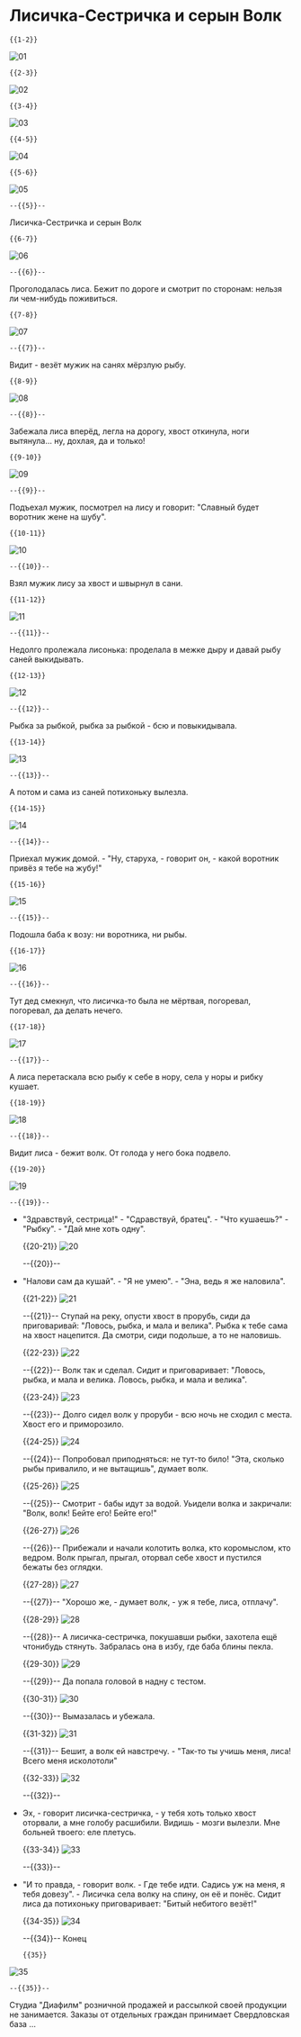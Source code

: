 <!--
author:   André Dietrich

email:    LiaScript@web.de

version:  0.0.1

language: en

mode:     Textbook

dark:     true

narrator: Russian Female

link:     https://cdnjs.cloudflare.com/ajax/libs/animate.css/3.7.2/animate.min.css

translation: Deutsch  translations/German.md

-->

# Лисичка-Сестричка и серын Волк


    {{1-2}}
![01](pic/1.png)<!--
style="width: 100%; max-width: 800px"
class="animated fadeInDown" -->



    {{2-3}}
![02](pic/2.png)<!--
style="width: 100%; max-width: 800px"
class="animated fadeInDown" -->



    {{3-4}}
![03](pic/3.png)<!--
style="width: 100%; max-width: 800px"
class="animated fadeInDown" -->



    {{4-5}}
![04](pic/4.png)<!--
style="width: 100%; max-width: 800px"
class="animated fadeInDown" -->



    {{5-6}}
![05](pic/5.png)<!--
style="width: 100%; max-width: 800px"
class="animated fadeInDown" -->

    --{{5}}--
Лисичка-Сестричка и серын Волк



    {{6-7}}
![06](pic/6.png)<!--
style="width: 100%; max-width: 800px"
class="animated fadeInDown" -->

    --{{6}}--
Проголодалась лиса. Бежит по дороге и смотрит по сторонам: нельзя ли чем-нибудь
поживиться.



    {{7-8}}
![07](pic/7.png)<!--
style="width: 100%; max-width: 800px"
class="animated fadeInDown" -->

    --{{7}}--
Видит - везёт мужик на санях мёрзлую рыбу.



    {{8-9}}
![08](pic/8.png)<!--
style="width: 100%; max-width: 800px"
class="animated fadeInDown" -->

    --{{8}}--
Забежала лиса вперёд, легла на дорогу, хвост откинула, ноги вытянула... ну,
дохлая, дa и только!



    {{9-10}}
![09](pic/9.png)<!--
style="width: 100%; max-width: 800px"
class="animated fadeInDown" -->

    --{{9}}--
Подъехал мужик, посмотрел на лису и говорит: "Славный будет воротник жене на
шубу".



    {{10-11}}
![10](pic/10.png)<!--
style="width: 100%; max-width: 800px"
class="animated fadeInDown" -->

    --{{10}}--
Взял мужик лису за хвост и швырнул в сани.



    {{11-12}}
![11](pic/11.png)<!--
style="width: 100%; max-width: 800px"
class="animated fadeInDown" -->

    --{{11}}--
Недолго пролежала лисонька: проделала в межке дыру и давай рыбу саней
выкидывать.



    {{12-13}}
![12](pic/12.png)<!--
style="width: 100%; max-width: 800px"
class="animated fadeInDown" -->

    --{{12}}--
Рыбка за рыбкой, рыбка за рыбкой - бсю и повыкидывала.



    {{13-14}}
![13](pic/13.png)<!--
style="width: 100%; max-width: 800px"
class="animated fadeInDown" -->

    --{{13}}--
А потом и сама из саней потихоньку вылезла.



    {{14-15}}
![14](pic/14.png)<!--
style="width: 100%; max-width: 800px"
class="animated fadeInDown" -->

    --{{14}}--
Приехал мужик домой. - "Ну, старуха, - говорит он, - какой воротник привёз я
тебе на жубу!"



    {{15-16}}
![15](pic/15.png)<!--
style="width: 100%; max-width: 800px"
class="animated fadeInDown" -->

    --{{15}}--
Подошла баба к возу: ни воротника, ни рыбы.



    {{16-17}}
![16](pic/16.png)<!--
style="width: 100%; max-width: 800px"
class="animated fadeInDown" -->

    --{{16}}--
Тут дед смекнул, что лисичка-то была не мёртвая, погоревал, погоревал, да делать
нечего.



    {{17-18}}
![17](pic/17.png)<!--
style="width: 100%; max-width: 800px"
class="animated fadeInDown" -->

    --{{17}}--
А лиса перетаскала всю рыбу к себе в нору, села у норы и рибку кушает.



    {{18-19}}
![18](pic/18.png)<!--
style="width: 100%; max-width: 800px"
class="animated fadeInDown" -->

    --{{18}}--
Видит лиса - бежит волк. От голода у него бока подвело.



    {{19-20}}
![19](pic/19.png)<!--
style="width: 100%; max-width: 800px"
class="animated fadeInDown" -->

    --{{19}}--
- "Здравствуй, сестрица!" - "Сдравствуй, братец". - "Что кушаешь?" - "Рыбку". -
"Дай мне хоть одну".



    {{20-21}}
![20](pic/20.png)<!--
style="width: 100%; max-width: 800px"
class="animated fadeInDown" -->

    --{{20}}--
- "Налови сам да кушай". - "Я не умею". - "Эна, ведь я же наловила".



    {{21-22}}
![21](pic/21.png)<!--
style="width: 100%; max-width: 800px"
class="animated fadeInDown" -->

    --{{21}}--
Ступай на реку, опусти хвост в прорубь, сиди да приговаривай: "Ловось, рыбка, и
мала и велика". Рыбка к тебе сама на хвост нацепится. Да смотри, сиди подольше,
а то не наловишь.



    {{22-23}}
![22](pic/22.png)<!--
style="width: 100%; max-width: 800px"
class="animated fadeInDown" -->

    --{{22}}--
Волк так и сделал. Сидит и приговаривает: "Ловось, рыбка, и мала и велика.
Ловось, рыбка, и мала и велика".



    {{23-24}}
![23](pic/23.png)<!--
style="width: 100%; max-width: 800px"
class="animated fadeInDown" -->

    --{{23}}--
Долго сидел волк у проруби - всю ночь не сходил с места. Хвост его и
приморозило.



    {{24-25}}
![24](pic/24.png)<!--
style="width: 100%; max-width: 800px"
class="animated fadeInDown" -->

    --{{24}}--
Попробовал приподняться: не тут-то било! "Эта, сколько рыбы привалило, и не
вытащишь", думает волк.



    {{25-26}}
![25](pic/25.png)<!--
style="width: 100%; max-width: 800px"
class="animated fadeInDown" -->

    --{{25}}--
Смотрит - бабы идут за водой. Уьидели волка и закричали: "Волк, волк! Бейте его!
Бейте его!"



    {{26-27}}
![26](pic/26.png)<!--
style="width: 100%; max-width: 800px"
class="animated fadeInDown" -->

    --{{26}}--
Прибежали и начали колотить волка, кто коромыслом, кто ведром. Волк прыгал,
прыгал, оторвал себе хвост и пустился бежаты без оглядки.



    {{27-28}}
![27](pic/27.png)<!--
style="width: 100%; max-width: 800px"
class="animated fadeInDown" -->

    --{{27}}--
"Хорошо же, - думает волк, - уж я тебе, лиса, отплачу".



    {{28-29}}
![28](pic/28.png)<!--
style="width: 100%; max-width: 800px"
class="animated fadeInDown" -->

    --{{28}}--
А лисичка-сестричка, покушавши рыбки, захотела ещё чтонибудь стянуть. Забралась
она в избу, где баба блины пекла.



    {{29-30}}
![29](pic/29.png)<!--
style="width: 100%; max-width: 800px"
class="animated fadeInDown" -->

    --{{29}}--
Да попала головой в надну с тестом.



    {{30-31}}
![30](pic/30.png)<!--
style="width: 100%; max-width: 800px"
class="animated fadeInDown" -->

    --{{30}}--
Вымазалась и убежала.



    {{31-32}}
![31](pic/31.png)<!--
style="width: 100%; max-width: 800px"
class="animated fadeInDown" -->

    --{{31}}--
Бешит, а волк ей навстречу. - "Так-то ты учишь меня, лиса! Всего меня
исколотоли"



    {{32-33}}
![32](pic/32.png)<!--
style="width: 100%; max-width: 800px"
class="animated fadeInDown" -->

    --{{32}}--
- Эх, - говорит лисичка-сестричка, - у тебя хоть только хвост оторвали, а мне
голобу расшибили. Видишь - мозги вылезли. Мне больней твоего: еле плетусь.



    {{33-34}}
![33](pic/33.png)<!--
style="width: 100%; max-width: 800px"
class="animated fadeInDown" -->

    --{{33}}--
- "И то правда, - говорит волк. - Где тебе идти. Садись уж на меня, я тебя
довезу". - Лисичка села волку на спину, он её и понёс. Сидит лиса да потихоньку
приговаривает: "Битый небитого везёт!"



    {{34-35}}
![34](pic/34.png)<!--
style="width: 100%; max-width: 800px"
class="animated fadeInDown" -->

    --{{34}}--
Конец



      {{35}}
![35](pic/35.png)<!--
style="width: 100%; max-width: 800px"
class="animated fadeInDown" -->

    --{{35}}--
Студиа "Диафилм" розничной продажей и рассылкой своей продукции не занимается.
Заказы от отдельных граждан принимает Свердловская база ...

